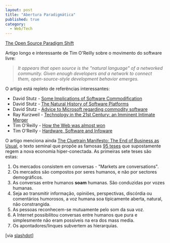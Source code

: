 ```yaml
---
layout: post
title: "Abertura Paradigmática"
published: true
category:
  - Web/Tech
---
```

<p><a title="tim.oreilly.com -- Various Things I've Written: Tim's Archive" href="http://tim.oreilly.com/opensource/paradigmshift_0504.html">The Open Source Paradigm Shift</a>
</p>
<p>Artigo longo e interessante de Tim O'Reilly sobre o movimento do software livre:</p>

<blockquote><cite>It appears that open source is the "natural language" of a networked community. Given enough developers and a network to connect them, open-source-style development behavior emerges.</cite></blockquote>
<p>
O artigo está repleto de referências interessantes:
</p>
<ul><li>David Stutz - <a href="http://www.synthesist.net/writing/commodity_software.html">Some Implications of Software Commodification</a>
</li><li>David Stutz - <a href="http://www.synthesist.net/writing/software_platforms.html">The Natural History of Software Platforms</a>
</li><li>David Stutz - <a href="http://www.synthesist.net/writing/onleavingms.html">Advice to Microsoft regarding commodity software</a>
</li><li>Ray Kurzweil - <a href="http://www.kurzweilai.net/articles/art0465.html?printable=1">Technology in the 21st Century: an Imminent Intimate Merger</a>
</li><li>Tim O'Reilly - <a href="http://salon.com/tech/feature/1999/11/16/microsoft_servers/print.html">How the Web was almost won</a>
</li><li>Tim O'Reilly - <a href="http://www.oreilly.com/catalog/opensources/book/tim.html">Hardware, Software and Infoware</a>
</li></ul>
O artigo menciona ainda <a href="http://www.cluetrain.com/book.html">The Cluetrain Manifesto:
 The End of Business as Usual</a>, o texto seminal que propõe as famosas <a href="http://www.cluetrain.com/book/95-theses.html">95 teses</a> que supostamente regem a nova economia hiper-conectada. As primeiras sete teses são estas:</p>
<ol><li>Os mercados consistem em conversas - "Markets are conversations".
</li><li>Os mercados são compostos por seres humanos, e não por sectores demográficos.
</li><li>As conversas entre humanos <strong>soam</strong> humanas. São conduzidas por vozes humanas.
</li><li>Seja ao transmitir informação, opiniões, perspectivas, discórdia ou comentários humorosos, a voz humana soa tipicamente aberta, natural, não constrangida.
</li><li>As pessoas reconhecem-se mutuamente pelo som da sua voz.
</li><li>A Internet possibilitou conversas entre humanos que pura e simplesmente não eram possíveis na era dos <emphasis>mass media</emphasis>.
</li><li>Os apontadores/linques subvertem as hierarquias.
</li></ol>
[via <a href="http://slashdot.org/article.pl?sid=04/06/26/221243">slashdot</a>]


